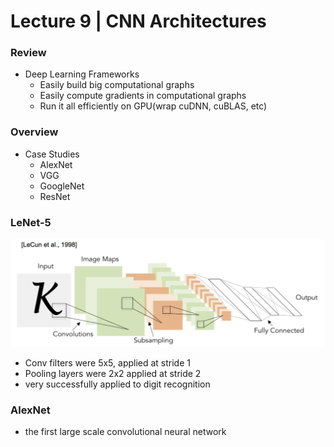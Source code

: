 # Lecture 9 | CNN Architectures



### Review

- Deep Learning Frameworks
  - Easily build big computational graphs
  - Easily compute gradients in computational graphs
  - Run it all efficiently on GPU(wrap cuDNN, cuBLAS, etc)



### Overview

- Case Studies
  - AlexNet
  - VGG
  - GoogleNet
  - ResNet



### LeNet-5

<img src="./img/LeNet-5.png" />

- Conv filters were 5x5, applied at stride 1
- Pooling layers were 2x2 applied at stride 2
- very successfully applied to digit recognition



### AlexNet

- the first large scale convolutional neural network
